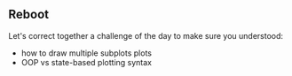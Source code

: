 
  ## Reboot

  Let's correct together a challenge of the day to make sure you understood:

  - how to draw multiple subplots plots
  - OOP vs state-based plotting syntax
